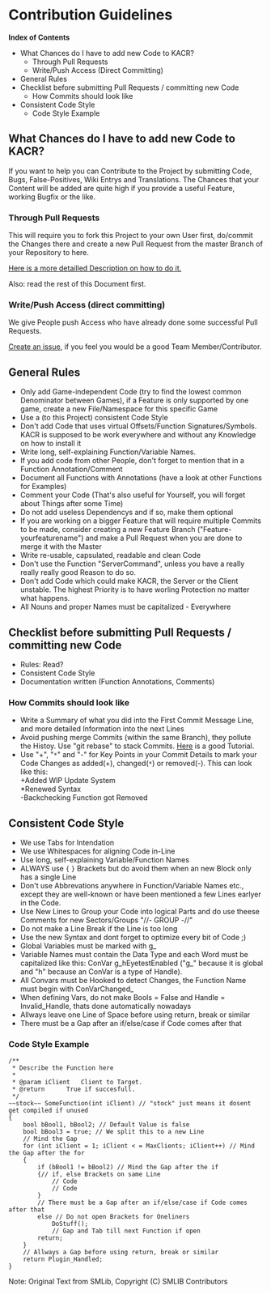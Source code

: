 # Contribution Guidelines

**Index of Contents**
* What Chances do I have to add new Code to KACR?
	* Through Pull Requests
	* Write/Push Access (Direct Committing)
* General Rules
* Checklist before submitting Pull Requests / committing new Code
	* How Commits should look like
* Consistent Code Style
	* Code Style Example

## What Chances do I have to add new Code to KACR?

If you want to help you can Contribute to the Project by submitting Code, Bugs, False-Positives, Wiki Entrys and Translations.
The Chances that your Content will be added are quite high if you provide a useful Feature, working Bugfix or the like.

### Through Pull Requests

This will require you to fork this Project to your own User first, do/commit the Changes there and create a new Pull Request from the master Branch of your Repository to here.

[Here is a more detailled Description on how to do it.](https://help.github.com/articles/using-pull-requests)

Also: read the rest of this Document first.

### Write/Push Access (direct committing)

We give People push Access who have already done some successful Pull Requests.

[Create an issue](https://github.com/DJPlaya/Kigen-AC-Redux/issues/new?assignees=DJPlaya&labels=question&title=Requesting%20to%20become%20Part%20of%20the%20Team), if you feel you would be a good Team Member/Contributor.

## General Rules

* Only add Game-independent Code (try to find the lowest common Denominator between Games), if a Feature is only supported by one game, create a new File/Namespace for this specific Game
* Use a (to this Project) consistent Code Style
* Don't add Code that uses virtual Offsets/Function Signatures/Symbols. KACR is supposed to be work everywhere and without any Knowledge on how to install it
* Write long, self-explaining Function/Variable Names.
* If you add code from other People, don't forget to mention that in a Function Annotation/Comment
* Document all Functions with Annotations (have a look at other Functions for Examples)
* Comment your Code (That's also useful for Yourself, you will forget about Things after some Time)
* Do not add useless Dependencys and if so, make them optional
* If you are working on a bigger Feature that will require multiple Commits to be made, consider creating a new Feature Branch ("Feature-yourfeaturename") and make a Pull Request when you are done to merge it with the Master
* Write re-usable, capsulated, readable and clean Code
* Don't use the Function "ServerCommand", unless you have a really really really good Reason to do so.
* Don't add Code which could make KACR, the Server or the Client unstable. The highest Priority is to have worling Protection no matter what happens.
* All Nouns and proper Names must be capitalized - Everywhere

## Checklist before submitting Pull Requests / committing new Code

* Rules: Read?
* Consistent Code Style
* Documentation written (Function Annotations, Comments)

### How Commits should look like
* Write a Summary of what you did into the First Commit Message Line, and more detailed Information into the next Lines
* Avoid pushing merge Commits (within the same Branch), they pollute the Histoy. Use "git rebase" to stack Commits. [Here](http://randyfay.com/content/simpler-rebasing-avoiding-unintentional-merge-commits) is a good Tutorial.
* Use "+", "``*``" and "-" for Key Points in your Commit Details to mark your Code Changes as added(+), changed(``*``) or removed(-).
This can look like this:</br>
+Added WIP Update System</br>
*Renewed Syntax</br>
-Backchecking Function got Removed

## Consistent Code Style

* We use Tabs for Intendation
* We use Whitespaces for aligning Code in-Line
* Use long, self-explaining Variable/Function Names
* ALWAYS use `{` `}` Brackets but do avoid them when an new Block only has a single Line
* Don't use Abbrevations anywhere in Function/Variable Names etc., except they are well-known or have been mentioned a few Lines earlyer in the Code.
* Use New Lines to Group your Code into logical Parts and do use theese Comments for new Sectors/Groups "//- GROUP -//"
* Do not make a Line Break if the Line is too long
* Use the new Syntax and dont forget to optimize every bit of Code ;)
* Global Variables must be marked with g_
* Variable Names must contain the Data Type and each Word must be capitalized like this: ConVar g_hEyetestEnabled ("g_" because it is global and "h" because an ConVar is a type of Handle).
* All Convars must be Hooked to detect Changes, the Function Name must begin with ConVarChanged_
* When defining Vars, do not make Bools = False and Handle = Invalid_Handle, thats done automatically nowadays
* Allways leave one Line of Space before using return, break or similar
* There must be a Gap after an if/else/case if Code comes after that

### Code Style Example
```Sourcepawn
/**
 * Describe the Function here
 *
 * @param iClient	Client to Target.
 * @return		True if succesfull.
 */
~~stock~~ SomeFunction(int iClient) // "stock" just means it dosent get compiled if unused
{
	bool bBool1, bBool2; // Default Value is false
	bool bBool3 = true; // We split this to a new Line
	// Mind the Gap
	for (int iClient = 1; iClient < = MaxClients; iClient++) // Mind the Gap after the for
	{
		if (bBool1 != bBool2) // Mind the Gap after the if
		{// if, else Brackets on same Line
			// Code
			// Code
		}
		// There must be a Gap after an if/else/case if Code comes after that
		else // Do not open Brackets for Oneliners
			DoStuff();
			// Gap and Tab till next Function if open
		return;
	}
	// Allways a Gap before using return, break or similar
	return Plugin_Handled;
}
```

Note: Original Text from SMLib, Copyright (C) SMLIB Contributors
